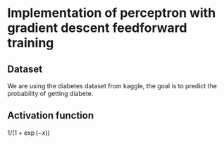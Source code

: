 # Implementation of perceptron with gradient descent feedforward training

## Dataset

We are using the diabetes dataset from kaggle, the goal is to predict the probability of getting diabete.

## Activation function

$1/(1+\exp(-x))$

